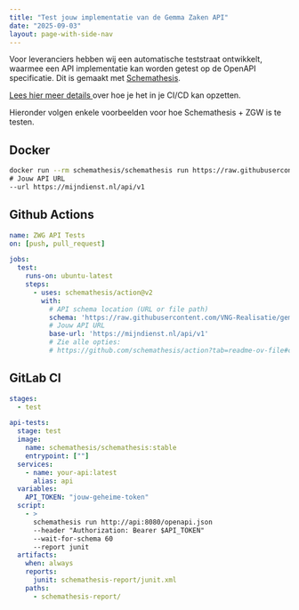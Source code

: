 ```yaml
---
title: "Test jouw implementatie van de Gemma Zaken API"
date: "2025-09-03"
layout: page-with-side-nav
---
```


Voor leveranciers hebben wij een automatische teststraat ontwikkelt, waarmee een API implementatie kan worden getest op de OpenAPI specificatie. Dit is gemaakt met [Schemathesis](https://schemathesis.io/).

[Lees hier meer details ](https://schemathesis.readthedocs.io/en/stable/guides/cicd/)over hoe je het in je CI/CD kan opzetten.

Hieronder volgen enkele voorbeelden voor hoe Schemathesis + ZGW is te testen.

## Docker

```sh
docker run --rm schemathesis/schemathesis run https://raw.githubusercontent.com/VNG-Realisatie/gemma-zaken/refs/heads/master/api_specs/v1/autorisaties/openapi.yaml \
# Jouw API URL
--url https://mijndienst.nl/api/v1
```

## Github Actions

```yaml
name: ZWG API Tests
on: [push, pull_request]

jobs:
  test:
    runs-on: ubuntu-latest
    steps:
      - uses: schemathesis/action@v2
        with:
          # API schema location (URL or file path)
          schema: 'https://raw.githubusercontent.com/VNG-Realisatie/gemma-zaken/refs/heads/master/api_specs/v1/autorisaties/openapi.yaml'
          # Jouw API URL
          base-url: 'https://mijndienst.nl/api/v1'
          # Zie alle opties:
          # https://github.com/schemathesis/action?tab=readme-ov-file#configuration
```

## GitLab CI

```yaml
stages:
  - test

api-tests:
  stage: test
  image:
    name: schemathesis/schemathesis:stable
    entrypoint: [""]
  services:
    - name: your-api:latest
      alias: api
  variables:
    API_TOKEN: "jouw-geheime-token"
  script:
    - >
      schemathesis run http://api:8080/openapi.json
      --header "Authorization: Bearer $API_TOKEN"
      --wait-for-schema 60
      --report junit
  artifacts:
    when: always
    reports:
      junit: schemathesis-report/junit.xml
    paths:
      - schemathesis-report/
```
